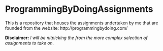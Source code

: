 # ProgrammingByDoingAssignments

<p>This is a repository that houses the assignments undertaken by me that are founded 
from the website: http://programmingbydoing.com/</p>

**Disclaimer:** *I will be nitpicking the from the more complex selection of assignments to take on.*
